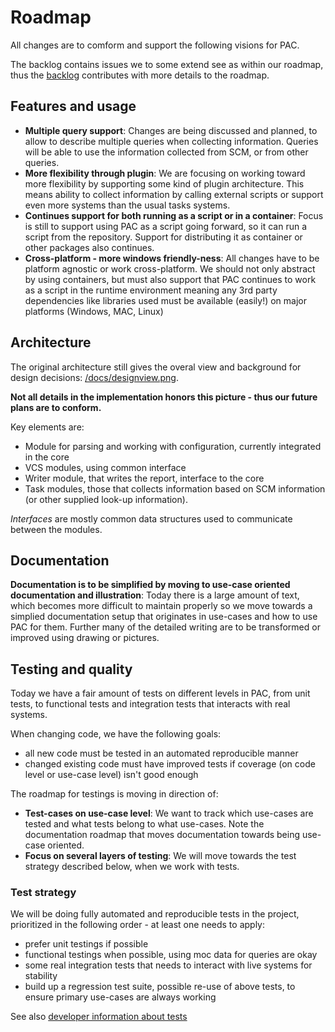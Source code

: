 # Roadmap

All changes are to comform and support the following visions for PAC.

The backlog contains issues we to some extend see as within our roadmap, thus the [backlog](https://github.com/Praqma/Praqmatic-Automated-Changelog/milestone/3) contributes with more details to the roadmap.


## Features and usage


* **Multiple query support**: Changes are being discussed and planned, to allow to describe multiple queries when collecting information. Queries will be able to use the information collected from SCM, or from other queries.
* **More flexibility through plugin**: We are focusing on working toward more flexibility by supporting some kind of plugin architecture. This means ability to collect information by calling external scripts or support even more systems than the usual tasks systems.
* **Continues support for both running as a script or in a container**: Focus is still to support using PAC as a script going forward, so it can run a script from the repository. Support for distributing it as container or other packages also continues.
* **Cross-platform - more windows friendly-ness**: All changes have to be platform agnostic or work cross-platform. We should not only abstract by using containers, but must also support that PAC continues to work as a script in the runtime environment meaning any 3rd party dependencies like libraries used must be available (easily!) on major platforms (Windows, MAC, Linux)


## Architecture

The original architecture still gives the overal view and background for design decisions: [/docs/designview.png](/docs/designview.png).

**Not all details in the implementation honors this picture - thus our future plans are to conform.**

Key elements are:

* Module for parsing and working with configuration, currently integrated in the core
* VCS modules, using common interface
* Writer module, that writes the report, interface to the core
* Task modules, those that collects information based on SCM information (or other supplied look-up information).

_Interfaces_ are mostly common data structures used to communicate between the modules.


## Documentation

**Documentation is to be simplified by moving to use-case oriented documentation and illustration**: Today there is a large amount of text, which becomes more difficult to maintain properly so we move towards a simplied documentation setup that originates in use-cases and how to use PAC for them. Further many of the detailed writing are to be transformed or improved using drawing or pictures.

## Testing and quality

Today we have a fair amount of tests on different levels in PAC, from unit tests, to functional tests and integration tests that interacts with real systems.

When changing code, we have the following goals:

* all new code must be tested in an automated reproducible manner
* changed existing code must have improved tests if coverage (on code level or use-case level) isn't good enough

The roadmap for testings is moving in direction of:

* **Test-cases on use-case level**: We want to track which use-cases are tested and what tests belong to what use-cases. Note the documentation roadmap that moves documentation towards being use-case oriented.
* **Focus on several layers of testing**: We will move towards the test strategy described below, when we work with tests.

### Test strategy

We will be doing fully automated and reproducible tests in the project, prioritized in the following order - at least one needs to apply:

* prefer unit testings if possible
* functional testings when possible, using moc data for queries are okay
* some real integration tests that needs to interact with live systems for stability
* build up a regression test suite, possible re-use of above tests, to ensure primary use-cases are always working

See also [developer information about tests](/docs/developer_info.md#tests)
